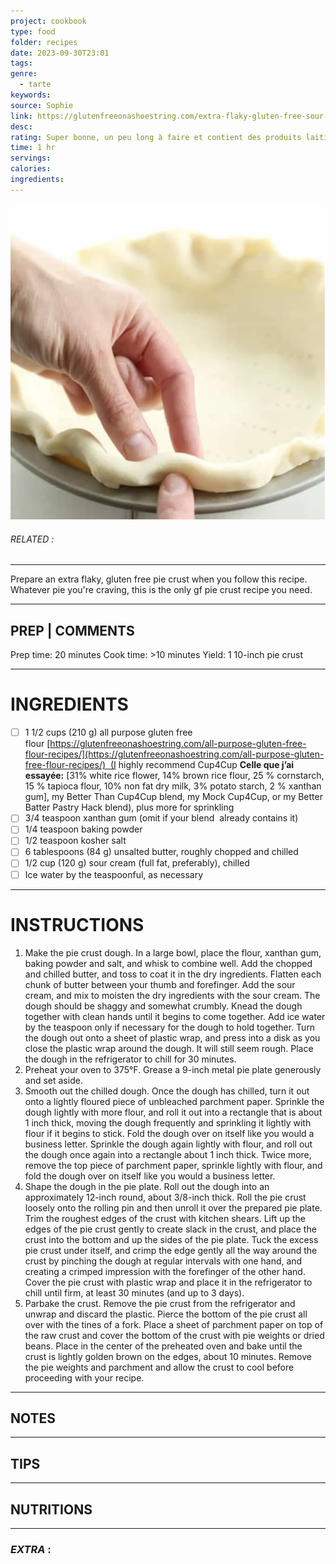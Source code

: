 ```yaml
---
project: cookbook
type: food
folder: recipes
date: 2023-09-30T23:01
tags: 
genre:
  - tarte
keywords: 
source: Sophie
link: https://glutenfreeonashoestring.com/extra-flaky-gluten-free-sour-cream-pie-crust/
desc: 
rating: Super bonne, un peu long à faire et contient des produits laitiers
time: 1 hr
servings: 
calories: 
ingredients:
---
```


![IMAGE](image_560.png)

###### *RELATED* : 
---
Prepare an extra flaky, gluten free pie crust when you follow this recipe. Whatever pie you're craving, this is the only gf pie crust recipe you need.

---
## PREP | COMMENTS

Prep time: 20 minutes Cook time: >10 minutes Yield: 1 10-inch pie crust

---
# INGREDIENTS

- [ ] 1 1/2 cups (210 g) all purpose gluten free flour [https://glutenfreeonashoestring.com/all-purpose-gluten-free-flour-recipes/](https://glutenfreeonashoestring.com/all-purpose-gluten-free-flour-recipes/)  (I highly recommend Cup4Cup **Celle que j’ai essayée:** [31% white rice flower, 14% brown rice flour, 25 % cornstarch, 15 % tapioca flour, 10% non fat dry milk, 3% potato starch, 2 % xanthan gum], my Better Than Cup4Cup blend, my Mock Cup4Cup, or my Better Batter Pastry Hack blend), plus more for sprinkling
- [ ] 3/4 teaspoon xanthan gum (omit if your blend  already contains it)
- [ ] 1/4 teaspoon baking powder
- [ ] 1/2 teaspoon kosher salt
- [ ] 6 tablespoons (84 g) unsalted butter, roughly chopped and chilled
- [ ] 1/2 cup (120 g) sour cream (full fat, preferably), chilled
- [ ] Ice water by the teaspoonful, as necessary

---
# INSTRUCTIONS

1. Make the pie crust dough. In a large bowl, place the flour, xanthan gum, baking powder and salt, and whisk to combine well. Add the chopped and chilled butter, and toss to coat it in the dry ingredients. Flatten each chunk of butter between your thumb and forefinger. Add the sour cream, and mix to moisten the dry ingredients with the sour cream. The dough should be shaggy and somewhat crumbly. Knead the dough together with clean hands until it begins to come together. Add ice water by the teaspoon only if necessary for the dough to hold together. Turn the dough out onto a sheet of plastic wrap, and press into a disk as you close the plastic wrap around the dough. It will still seem rough. Place the dough in the refrigerator to chill for 30 minutes.
2. Preheat your oven to 375°F. Grease a 9-inch metal pie plate generously and set aside.
3. Smooth out the chilled dough. Once the dough has chilled, turn it out onto a lightly floured piece of unbleached parchment paper. Sprinkle the dough lightly with more flour, and roll it out into a rectangle that is about 1 inch thick, moving the dough frequently and sprinkling it lightly with flour if it begins to stick. Fold the dough over on itself like you would a business letter. Sprinkle the dough again lightly with flour, and roll out the dough once again into a rectangle about 1 inch thick. Twice more, remove the top piece of parchment paper, sprinkle lightly with flour, and fold the dough over on itself like you would a business letter.
4. Shape the dough in the pie plate. Roll out the dough into an approximately 12-inch round, about 3/8-inch thick. Roll the pie crust loosely onto the rolling pin and then unroll it over the prepared pie plate. Trim the roughest edges of the crust with kitchen shears. Lift up the edges of the pie crust gently to create slack in the crust, and place the crust into the bottom and up the sides of the pie plate. Tuck the excess pie crust under itself, and crimp the edge gently all the way around the crust by pinching the dough at regular intervals with one hand, and creating a crimped impression with the forefinger of the other hand. Cover the pie crust with plastic wrap and place it in the refrigerator to chill until firm, at least 30 minutes (and up to 3 days).
5. Parbake the crust. Remove the pie crust from the refrigerator and unwrap and discard the plastic. Pierce the bottom of the pie crust all over with the tines of a fork. Place a sheet of parchment paper on top of the raw crust and cover the bottom of the crust with pie weights or dried beans. Place in the center of the preheated oven and bake until the crust is lightly golden brown on the edges, about 10 minutes. Remove the pie weights and parchment and allow the crust to cool before proceeding with your recipe.

---
## NOTES



---
## TIPS



---
## NUTRITIONS



---
### *EXTRA* :



